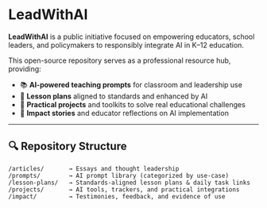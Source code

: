# LeadWithAI

**LeadWithAI** is a public initiative focused on empowering educators, school leaders, and policymakers to responsibly integrate AI in K–12 education.

This open-source repository serves as a professional resource hub, providing:

- 📚 **AI-powered teaching prompts** for classroom and leadership use
- 🧠 **Lesson plans** aligned to standards and enhanced by AI
- 🔧 **Practical projects** and toolkits to solve real educational challenges
- 📝 **Impact stories** and educator reflections on AI implementation

---

## 🔍 Repository Structure

```plaintext
/articles/       → Essays and thought leadership  
/prompts/        → AI prompt library (categorized by use-case)  
/lesson-plans/   → Standards-aligned lesson plans & daily task links  
/projects/       → AI tools, trackers, and practical integrations  
/impact/         → Testimonies, feedback, and evidence of use  
